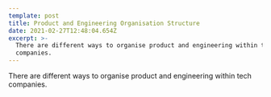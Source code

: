```yaml
---
template: post
title: Product and Engineering Organisation Structure
date: 2021-02-27T12:48:04.654Z
excerpt: >-
  There are different ways to organise product and engineering within tech
  companies.
---
```

There are different ways to organise product and engineering within tech companies.
